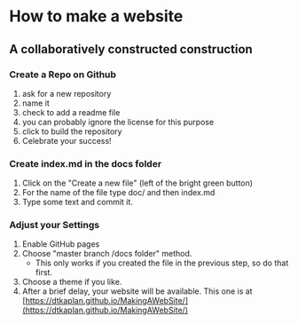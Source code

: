 # How to make a website

## A collaboratively constructed construction

### Create a Repo on Github

  1. ask for a new repository
  2. name it
  3. check to add a readme file
  4. you can probably ignore the license for this purpose
  5. click to build the repository
  6. Celebrate your success!
  
### Create index.md in the docs folder

  1. Click on the "Create a new file" (left of the bright green button)
  2. For the name of the file type doc/ and then index.md
  3. Type some text and commit it.
  
### Adjust your Settings

  1. Enable GitHub pages
  2. Choose "master branch /docs folder" method.
      * This only works if you created the file in the previous step, so do that first.
  3. Choose a theme if you like.
  4. After a brief delay, your website will be available.  This one is at [https://dtkaplan.github.io/MakingAWebSite/](https://dtkaplan.github.io/MakingAWebSite/)
  
  
